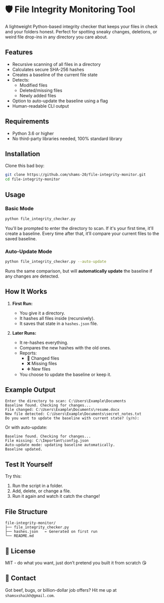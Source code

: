 # 🛡️ File Integrity Monitoring Tool

A lightweight Python-based integrity checker that keeps your files in check and your folders honest. Perfect for spotting sneaky changes, deletions, or weird file drop-ins in any directory you care about.


## Features

- Recursive scanning of all files in a directory
- Calculates secure SHA-256 hashes
- Creates a baseline of the current file state
- Detects:
  - Modified files
  - Deleted/missing files
  - Newly added files
- Option to auto-update the baseline using a flag
- Human-readable CLI output


## Requirements

- Python 3.6 or higher
- No third-party libraries needed, 100% standard library


## Installation

Clone this bad boy:

```bash
git clone https://github.com/shams-20/file-integrity-monitor.git
cd file-integrity-monitor
```


## Usage

### Basic Mode

```bash
python file_integrity_checker.py
```

You'll be prompted to enter the directory to scan. If it's your first time, it'll create a baseline. Every time after that, it’ll compare your current files to the saved baseline.

### Auto-Update Mode

```bash
python file_integrity_checker.py --auto-update
```

Runs the same comparison, but will **automatically update** the baseline if any changes are detected.


## How It Works

1. **First Run:**  
   - You give it a directory.
   - It hashes all files inside (recursively).
   - It saves that state in a `hashes.json` file.

2. **Later Runs:**  
   - It re-hashes everything.
   - Compares the new hashes with the old ones.
   - Reports:
     - 🔄 Changed files
     - ❌ Missing files
     - ➕ New files
   - You choose to update the baseline or keep it.


## Example Output

```
Enter the directory to scan: C:\Users\Example\Documents
Baseline found. Checking for changes...
File changed: C:\Users\Example\Documents\resume.docx
New file detected: C:\Users\Example\Documents\secret_notes.txt
Do you want to update the baseline with current state? (y/n): 
```

Or with auto-update:
```
Baseline found. Checking for changes...
File missing: C:\Important\config.json
Auto-update mode: updating baseline automatically.
Baseline updated.
```


## Test It Yourself

Try this:
1. Run the script in a folder.
2. Add, delete, or change a file.
3. Run it again and watch it catch the change!


## File Structure

```
file-integrity-monitor/
├── file_integrity_checker.py
├── hashes.json   ← Generated on first run
└── README.md
```


## 🧾 License

MIT - do what you want, just don’t pretend you built it from scratch 😘


## 💬 Contact

Got beef, bugs, or billion-dollar job offers? Hit me up at `shamsxshaikh@gmail.com`.

